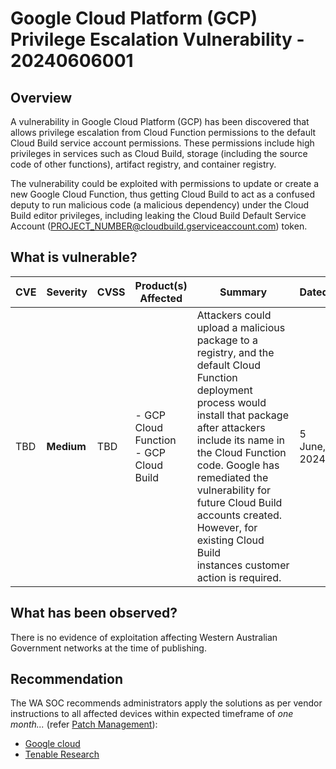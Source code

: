 # Google Cloud Platform (GCP) Privilege Escalation Vulnerability - 20240606001

## Overview

A vulnerability in Google Cloud Platform (GCP) has been discovered that allows privilege escalation from Cloud Function permissions to the default Cloud Build service account permissions. These permissions include high privileges in services such as Cloud Build, storage (including the source code of other functions), artifact registry, and container registry.

The vulnerability could be exploited with permissions to update or create a new Google Cloud Function, thus getting Cloud Build to act as a confused deputy to run malicious code (a malicious dependency) under the Cloud Build editor privileges, including leaking the Cloud Build Default Service Account (PROJECT_NUMBER@cloudbuild.gserviceaccount.com) token.



## What is vulnerable?

| CVE  | Severity     | CVSS | Product(s) Affected | Summary | Dated |
| ---- | ------------ | ---- | ------------------- | ------- | ----- |
| TBD | **Medium** | TBD  | - GCP Cloud Function <br/> - GCP Cloud Build |  Attackers could upload a malicious package to a registry, and the default Cloud Function deployment process would install that package after attackers include its name in the Cloud Function code. Google has remediated the vulnerability for future Cloud Build accounts created. However, for existing Cloud Build instances customer action is required.   |  5 June, 2024     |

## What has been observed?

There is no evidence of exploitation affecting Western Australian Government networks at the time of publishing.

## Recommendation

The WA SOC recommends administrators apply the solutions as per vendor instructions to all affected devices within expected timeframe of *one month...* (refer [Patch Management](../guidelines/patch-management.md)):

- [Google cloud](https://cloud.google.com/functions/docs/securing/build-custom-sa)
- [Tenable Research](https://www.tenable.com/node/209235)


